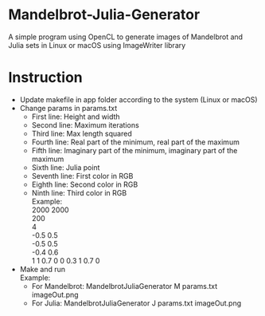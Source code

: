 # Mandelbrot-Julia-Generator
A simple program using OpenCL to generate images of Mandelbrot and Julia sets in Linux or macOS using ImageWriter library

# Instruction
- Update makefile in app folder according to the system (Linux or macOS)
- Change params in params.txt
  - First line: Height and width
  - Second line: Maximum iterations
  - Third line: Max length squared
  - Fourth line: Real part of the minimum, real part of the maximum
  - Fifth line: Imaginary part of the minimum, imaginary part of the maximum
  - Sixth line: Julia point
  - Seventh line: First color in RGB
  - Eighth line: Second color in RGB
  - Ninth line: Third color in RGB   
  Example:  
  2000 2000  
  200  
  4  
  -0.5 0.5  
  -0.5 0.5  
  -0.4 0.6  
  1 1 0.7 
  0 0 0.3 
  1 0.7 0  
- Make and run  
  Example: 
    - For Mandelbrot: MandelbrotJuliaGenerator M params.txt imageOut.png
    - For Julia:      MandelbrotJuliaGenerator J params.txt imageOut.png
